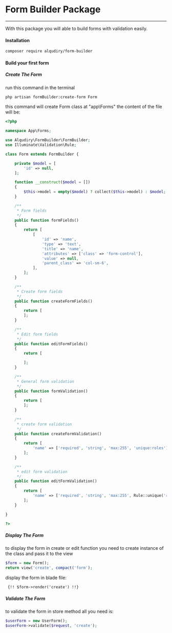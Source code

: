 # Form Builder Package
---

With this package you will able to build forms with validation easily.

#### Installation
```bash
composer require alqudiry/form-builder
```

#### Build your first form

##### Create The Form
run this command in the terminal
```bash
php artisan formBuilder:create-form Form
```

this command will create Form class at "app\Forms" the content of the file will be:
```php
<?php 

namespace App\Forms;

use Alqudiry\FormBuilder\FormBuilder;
use Illuminate\Validation\Rule;

class Form extends FormBuilder {

    private $model = [
        'id' => null,
    ];

    function __construct($model = [])
    {    
        $this->model = empty($model) ? collect($this->model) : $model;
    }

    /**
     * Form fields
     */
    public function formFields()
    {
        return [
            [
                'id' => 'name', 
                'type' => 'text',
                'title' => 'name', 
                'attributes' => ['class' => 'form-control'],
                'value' => null,
                'parent_class' => 'col-sm-6',
            ],
        ];
    }

    /**
     * Create form fields
     */
    public function createFormFields() 
    {
        return [
        ];
    }

    /**
     * Edit form fields
     */
    public function editFormFields()
    {
        return [

        ];
    }

    /**
     * General form validation
     */
    public function formValidation()
    {
        return [
        ];
    }

    /**
     * create form validation
     */
    public function createFormValidation()
    {
        return [
            'name' => ['required', 'string', 'max:255', 'unique:roles'],
        ];
    }

    /**
     * edit form validation 
     */
    public function editFormValidation()
    {
        return [
            'name' => ['required', 'string', 'max:255', Rule::unique('roles')->ignore($this->model['id']) ]
        ];
    }

} 

?>
```

##### Display The Form

to display the form in create or edit function you need to create instance of the class and pass it to the view
```php
$form = new Form();
return view('create', compact('form');
```

display the form in blade file:
```blade
 {!! $form->render('create') !!}
 ```

##### Validate The Form
to validate the form in store method all you need is:
```php
$userForm = new UserForm();
$userForm->validate($request, 'create');
```


